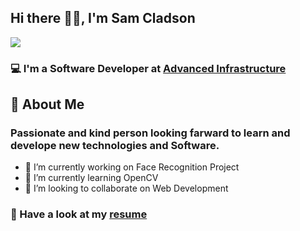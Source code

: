 ## Hi there 👋🏻, I'm Sam Cladson

<img src='https://pa1.narvii.com/6912/d50194346960feae7915c3818978c40673af1e74r4-800-600_00.gif'>

### :computer: I'm a Software Developer at [Advanced Infrastructure](https://www.advanced-infrastructure.co.uk/)


## :boy: About Me
### Passionate and kind person looking farward to learn and develope new technologies and Software.  

      
 - 🔭 I’m currently working on Face Recognition Project
 - 🌱 I’m currently learning OpenCV
 - 👯 I’m looking to collaborate on Web Development

### :page_with_curl: Have a look at my [resume](https://drive.google.com/file/d/1uvt7T_35XJv7WQaaYvuIxmSqJu6U8cnw/view?usp=sharing)
